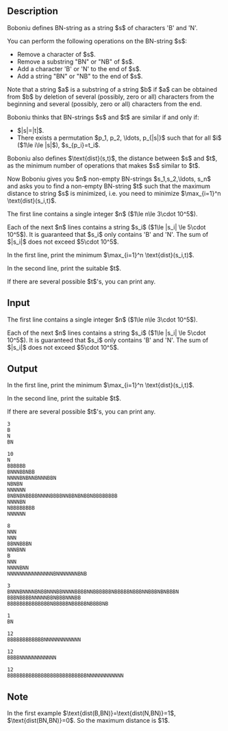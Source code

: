## Description

<div><p>Boboniu defines <span class="tex-font-style-it">BN-string</span> as a string $s$ of characters 'B' and 'N'.</p><p>You can perform the following operations on the BN-string $s$:</p><ul> <li> Remove a character of $s$. </li><li> Remove a substring "<span class="tex-font-style-tt">BN</span>" or "<span class="tex-font-style-tt">NB</span>" of $s$. </li><li> Add a character 'B' or 'N' to the end of $s$. </li><li> Add a string "<span class="tex-font-style-tt">BN</span>" or "<span class="tex-font-style-tt">NB</span>" to the end of $s$. </li></ul><p>Note that a string $a$ is a <span class="tex-font-style-it">substring</span> of a string $b$ if $a$ can be obtained from $b$ by deletion of several (possibly, zero or all) characters from the beginning and several (possibly, zero or all) characters from the end.</p><p>Boboniu thinks that BN-strings $s$ and $t$ are <span class="tex-font-style-it">similar</span> if and only if:</p><ul> <li> $|s|=|t|$. </li><li> There exists a permutation $p_1, p_2, \ldots, p_{|s|}$ such that for all $i$ ($1\le i\le |s|$), $s_{p_i}=t_i$. </li></ul><p>Boboniu also defines $\text{dist}(s,t)$, the <span class="tex-font-style-it">distance</span> between $s$ and $t$, as the minimum number of operations that makes $s$ <span class="tex-font-style-it">similar</span> to $t$.</p><p>Now Boboniu gives you $n$ non-empty BN-strings $s_1,s_2,\ldots, s_n$ and asks you to find a <span class="tex-font-style-bf">non-empty</span> BN-string $t$ such that the maximum distance to string $s$ is minimized, i.e. you need to minimize $\max_{i=1}^n \text{dist}(s_i,t)$.</p></div><div class="input-specification"><p>The first line contains a single integer $n$ ($1\le n\le 3\cdot 10^5$).</p><p>Each of the next $n$ lines contains a string $s_i$ ($1\le |s_i| \le 5\cdot 10^5$). It is guaranteed that $s_i$ only contains 'B' and 'N'. The sum of $|s_i|$ does not exceed $5\cdot 10^5$.</p></div><div class="output-specification"><p>In the first line, print the minimum $\max_{i=1}^n \text{dist}(s_i,t)$.</p><p>In the second line, print the suitable $t$.</p><p>If there are several possible $t$'s, you can print any.</p></div>

## Input

<p>The first line contains a single integer $n$ ($1\le n\le 3\cdot 10^5$).</p><p>Each of the next $n$ lines contains a string $s_i$ ($1\le |s_i| \le 5\cdot 10^5$). It is guaranteed that $s_i$ only contains 'B' and 'N'. The sum of $|s_i|$ does not exceed $5\cdot 10^5$.</p>

## Output

<p>In the first line, print the minimum $\max_{i=1}^n \text{dist}(s_i,t)$.</p><p>In the second line, print the suitable $t$.</p><p>If there are several possible $t$'s, you can print any.</p>





```input1
3
B
N
BN
```




```input2
10
N
BBBBBB
BNNNBBNBB
NNNNBNBNNBNNNBBN
NBNBN
NNNNNN
BNBNBNBBBBNNNNBBBBNNBBNBNBBNBBBBBBBB
NNNNBN
NBBBBBBBB
NNNNNN
```




```input3
8
NNN
NNN
BBNNBBBN
NNNBNN
B
NNN
NNNNBNN
NNNNNNNNNNNNNNNBNNNNNNNBNB
```




```input4
3
BNNNBNNNNBNBBNNNBBNNNNBBBBNNBBBBBBNBBBBBNBBBNNBBBNBNBBBN
BBBNBBBBNNNNNBBNBBBNNNBB
BBBBBBBBBBBBBBNBBBBBNBBBBBNBBBBNB
```




```output1
1
BN
```




```output2
12
BBBBBBBBBBBBNNNNNNNNNNNN
```




```output3
12
BBBBNNNNNNNNNNNN
```




```output4
12
BBBBBBBBBBBBBBBBBBBBBBBBBBNNNNNNNNNNNN
```



## Note

<p>In the first example $\text{dist(B,BN)}=\text{dist(N,BN)}=1$, $\text{dist(BN,BN)}=0$. So the maximum distance is $1$.</p>
